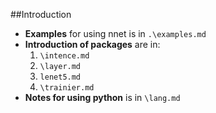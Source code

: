 ##Introduction
- __Examples__ for using nnet is in `.\examples.md`
- __Introduction of packages__ are in:
  1. `\intence.md`
  2. `\layer.md`
  3. `lenet5.md`
  4. `\trainier.md`
- __Notes for using python__ is in `\lang.md`

